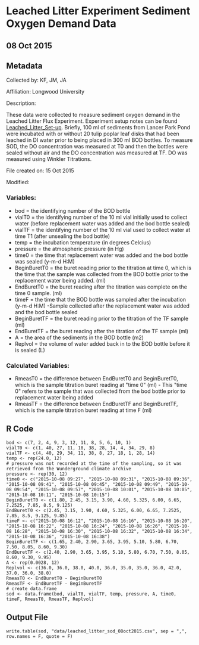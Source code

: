 # Leached Litter Experiment Sediment Oxygen Demand Data

## 08 Oct 2015

## Metadata

Collected by: KF, JM, JA 

Affiliation: Longwood University

Description: 

These data were collected to measure sediment oxygen demand in the Leached Litter Flux Experiment. Experiment setup notes can be found [Leached_Litter_Set-up](githuburl). Briefly, 100 ml of sediments from Lancer Park Pond were incubated with or without 20 tulip poplar leaf disks that had been leached in DI water prior to being placed in 300 ml BOD bottles. To measure SOD, the DO concentration was measured at T0 and then the bottles were sealed without air and the DO concentration was measured at TF.  DO was measured using Winkler Titrations.

File created on:  15 Oct 2015

Modified:

### Variables:

* bod = the identifying number of the BOD bottle
* vialT0 = the identifying number of the 10 ml vial initially used to collect water (before replacement water was added and the bod bottle sealed)
* vialTF = the identifying number of the 10 ml vial used to collect water at time T1 (after unsealing the bod bottle)
* temp = the incubation temperature (in degrees Celcius)
* pressure = the atmospheric pressure (in Hg)
* time0 = the time that replacement water was added and the bod bottle was sealed (y-m-d H:M)
* BeginBuretT0 = the buret reading prior to the titration at time 0, which is the time that the sample was collected from the BOD bottle prior to the replacement water being added. (ml)
* EndBuretT0 = the buret reading after the titration was complete on the time 0 sample. (ml)
* timeF = the time that the BOD bottle was sampled after the incubation (y-m-d H:M) -Sample collected after the replacement water was added and the bod bottle sealed
* BeginBuretTF = the buret reading prior to the titration of the TF sample (ml)
* EndBuretTF = the buret reading after the titration of the TF sample (ml)
* A = the area of the sediments in the BOD bottle (m2)
* Replvol = the volume of water added back in to the BOD bottle before it is sealed (L)

### Calculated Variables:

* RmeasT0 = the difference between EndBuretT0 and BeginBuretT0, which is the sample titration buret reading at "time 0" (ml) - This "time 0" refers to the sample that was collected from the bod bottle prior to replacement water being added
* RmeasTF = the difference between EndBuretTF and BeginBuretTF, which is the sample titration buret reading at time F (ml)

## R Code

    bod <- c(7, 2, 4, 9, 3, 12, 11, 8, 5, 6, 10, 1) 
    vialT0 <- c(1, 40, 27, 11, 18, 38, 28, 14, 4, 34, 29, 8)
    vialTF <- c(4, 40, 29, 34, 11, 38, 8, 27, 18, 1, 28, 14)
    temp <- rep(24.0, 12)
    # pressure was not recorded at the time of the sampling, so it was retrieved from the Wunderground climate archive
    pressure <- rep(30, 12) 
    time0 <- c("2015-10-08 09:27", "2015-10-08 09:31", "2015-10-08 09:36", "2015-10-08 09:41", "2015-10-08 09:45", "2015-10-08 09:49", "2015-10-08 09:54", "2015-10-08 09:57", "2015-10-08 10:01", "2015-10-08 10:05", "2015-10-08 10:11", "2015-10-08 10:15")  
    BeginBuretT0 <- c(1.80, 2.45, 3.15, 3.90, 4.60, 5.325, 6.00, 6.65, 7.2525, 7.85, 8.5, 9.125)
    EndBuretT0 <- c(2.45, 3.15, 3.90, 4.60, 5.325, 6.00, 6.65, 7.2525, 7.85, 8.5, 9.125, 9.85)
    timeF <- c("2015-10-08 16:12", "2015-10-08 16:16", "2015-10-08 16:20", "2015-10-08 16:22", "2015-10-08 16:24", "2015-10-08 16:26", "2015-10-08 16:28", "2015-10-08 16:30", "2015-10-08 16:32", "2015-10-08 16:34", "2015-10-08 16:36", "2015-10-08 16:38")  
    BeginBuretTF <- c(1.65, 2.40, 2.90, 3.65, 3.95, 5.10, 5.80, 6.70, 7.50, 8.05, 8.60, 9.30)
    EndBuretTF <- c(2.40, 2.90, 3.65, 3.95, 5.10, 5.80, 6.70, 7.50, 8.05, 8.60, 9.30, 9.95)
    A <- rep(0.0028, 12)
    Replvol <- c(36.0, 36.0, 38.0, 40.0, 36.0, 35.0, 35.0, 36.0, 42.0, 37.0, 36.0, 38.0)
    RmeasT0 <- EndBuretT0 - BeginBuretT0    
    RmeasTF <- EndBuretTF - BeginBuretTF
    # create data.frame
    sod <- data.frame(bod, vialT0, vialTF, temp, pressure, A, time0, timeF, RmeasT0, RmeasTF, Replvol)

## Output File 

    write.table(sod, "data/leached_litter_sod_08oct2015.csv", sep = ",", row.names = F, quote = F) 
